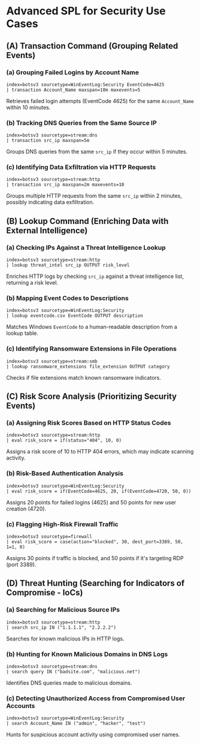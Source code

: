 # Advanced SPL for Security Use Cases

##  (A) Transaction Command (Grouping Related Events)

### (a) Grouping Failed Logins by Account Name
```splunk
index=botsv3 sourcetype=WinEventLog:Security EventCode=4625
| transaction Account_Name maxspan=10m maxevents=5
```
Retrieves failed login attempts (EventCode 4625) for the same `Account_Name` within 10 minutes.

### (b) Tracking DNS Queries from the Same Source IP
```splunk
index=botsv3 sourcetype=stream:dns
| transaction src_ip maxspan=5m
```
Groups DNS queries from the same `src_ip` if they occur within 5 minutes.

### (c) Identifying Data Exfiltration via HTTP Requests
```splunk
index=botsv3 sourcetype=stream:http
| transaction src_ip maxspan=2m maxevents=10
```
Groups multiple HTTP requests from the same `src_ip` within 2 minutes, possibly indicating data exfiltration.

## (B) Lookup Command (Enriching Data with External Intelligence)

### (a) Checking IPs Against a Threat Intelligence Lookup
```splunk
index=botsv3 sourcetype=stream:http
| lookup threat_intel src_ip OUTPUT risk_level
```
Enriches HTTP logs by checking `src_ip` against a threat intelligence list, returning a risk level.

### (b) Mapping Event Codes to Descriptions
```splunk
index=botsv3 sourcetype=WinEventLog:Security
| lookup eventcode.csv EventCode OUTPUT description
```
Matches Windows `EventCode` to a human-readable description from a lookup table.

### (c) Identifying Ransomware Extensions in File Operations
```splunk
index=botsv3 sourcetype=stream:smb
| lookup ransomware_extensions file_extension OUTPUT category
```
Checks if file extensions match known ransomware indicators.

## (C) Risk Score Analysis (Prioritizing Security Events)

### (a) Assigning Risk Scores Based on HTTP Status Codes
```splunk
index=botsv3 sourcetype=stream:http
| eval risk_score = if(status="404", 10, 0)
```
Assigns a risk score of 10 to HTTP 404 errors, which may indicate scanning activity.

### (b) Risk-Based Authentication Analysis
```splunk
index=botsv3 sourcetype=WinEventLog:Security
| eval risk_score = if(EventCode=4625, 20, if(EventCode=4720, 50, 0))
```
Assigns 20 points for failed logins (4625) and 50 points for new user creation (4720).

### (c) Flagging High-Risk Firewall Traffic
```splunk
index=botsv3 sourcetype=firewall
| eval risk_score = case(action="blocked", 30, dest_port=3389, 50, 1=1, 0)
```
Assigns 30 points if traffic is blocked, and 50 points if it's targeting RDP (port 3389).

## (D) Threat Hunting (Searching for Indicators of Compromise - IoCs)

### (a) Searching for Malicious Source IPs
```splunk
index=botsv3 sourcetype=stream:http
| search src_ip IN ("1.1.1.1", "2.2.2.2")
```
Searches for known malicious IPs in HTTP logs.

### (b) Hunting for Known Malicious Domains in DNS Logs
```splunk
index=botsv3 sourcetype=stream:dns
| search query IN ("badsite.com", "malicious.net")
```
Identifies DNS queries made to malicious domains.

### (c) Detecting Unauthorized Access from Compromised User Accounts
```splunk
index=botsv3 sourcetype=WinEventLog:Security
| search Account_Name IN ("admin", "hacker", "test")
```
Hunts for suspicious account activity using compromised user names.


